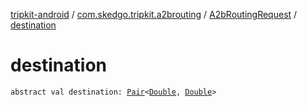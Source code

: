 [tripkit-android](../../index.md) / [com.skedgo.tripkit.a2brouting](../index.md) / [A2bRoutingRequest](index.md) / [destination](./destination.md)

# destination

`abstract val destination: `[`Pair`](https://kotlinlang.org/api/latest/jvm/stdlib/kotlin/-pair/index.html)`<`[`Double`](https://kotlinlang.org/api/latest/jvm/stdlib/kotlin/-double/index.html)`, `[`Double`](https://kotlinlang.org/api/latest/jvm/stdlib/kotlin/-double/index.html)`>`